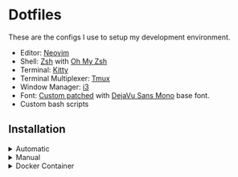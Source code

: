 # Dotfiles

These are the configs I use to setup my development environment.
- Editor: [Neovim](https://github.com/neovim/neovim)
- Shell: [Zsh](https://www.zsh.org) with [Oh My Zsh](https://github.com/ohmyzsh/ohmyzsh/)
- Terminal: [Kitty](https://github.com/kovidgoyal/kitty)
- Terminal Multiplexer: [Tmux](https://github.com/tmux/tmux)
- Window Manager: [i3](https://github.com/i3/i3)
- Font: [Custom patched](https://github.com/ryanoasis/nerd-fonts#font-patcher) with [DejaVu Sans Mono](https://dejavu-fonts.github.io/) base font. 
- Custom bash scripts

## Installation

<details>
  <summary>Automatic</summary>

##### Install using ansible:
```
git clone https://github.com/joey-bednar/ansible \
cd ansible \
./install [option]
```
</details>

<details>
  <summary>Manual</summary>

##### Install dependencies:
```
sudo apt install curl unzip npm stow ripgrep fzf fontconfig cargo python3.10-venv -y
```

##### Install Neovim:
```
curl -LO https://github.com/neovim/neovim/releases/latest/download/nvim.appimage \
chmod u+x nvim.appimage \
./nvim.appimage --appimage-extract \
sudo mv squashfs-root / \
sudo ln -s /squashfs-root/AppRun /usr/bin/nvim
```

##### Install kitty as default terminal:
```
sudo apt install kitty -y \
sudo update-alternatives --config x-terminal-emulator
```

##### Install ohmyzsh:
```
sudo apt install zsh -y \
sh -c "$(curl -fsSL https://raw.githubusercontent.com/ohmyzsh/ohmyzsh/master/tools/install.sh)" \
chsh -s `which zsh` \
git clone https://github.com/zsh-users/zsh-autosuggestions.git $ZSH_CUSTOM/plugins/zsh-autosuggestions \
git clone https://github.com/zsh-users/zsh-syntax-highlighting.git $ZSH_CUSTOM/plugins/zsh-syntax-highlighting \
```

##### Install tmux:
```
sudo apt install tmux -y \
git clone https://github.com/tmux-plugins/tpm ~/.tmux/plugins/tpm \
```
Press `prefix`+`I` to install tmux plugins.

##### Install configs:
```
cd ~ \
git clone https://github.com/joey-bednar/dotfiles \
cd ~/dotfiles \
bash .local/bin/setup \
stow .
```

##### Install fonts:
```
fc-cache -f -v
```

##### Install i3:
```
sudo apt install i3 picom -y
```

Logout and press settings symbol in bottom left. Select i3 and login again. Install nvidia drivers:
```
sudo ubuntu-drivers install
sudo nvidia-settings
```
Go to "Display Configuration", check "Force Full Composition Pipeline". Click "Apply".
</details>

<details>
  <summary>Docker Container</summary>

##### Run in a Docker Container:
```
git clone https://github.com/joey-bednar/ansible \
cd ansible \
./install container
```
Root password is `joey`.
</details>

